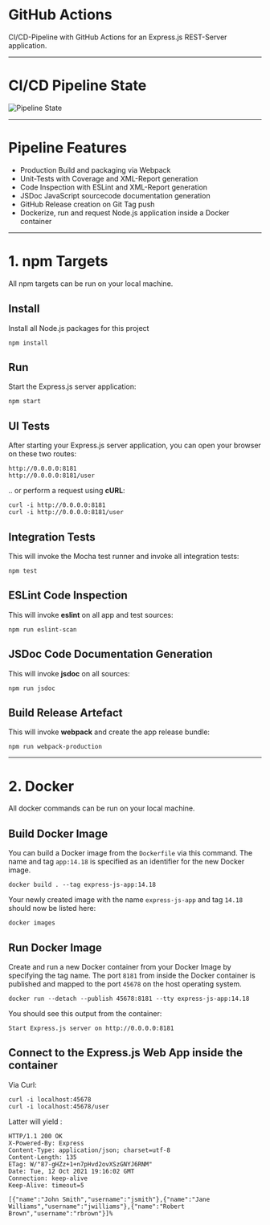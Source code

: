 # GitHub Actions
CI/CD-Pipeline with GitHub Actions for an Express.js REST-Server application.
___

# CI/CD Pipeline State
![Pipeline State](https://github.com/christopherstock/GitHubActionsWorkshop/actions/workflows/node.js.yml/badge.svg)
___

# Pipeline Features
- Production Build and packaging via Webpack
- Unit-Tests with Coverage and XML-Report generation
- Code Inspection with ESLint and XML-Report generation
- JSDoc JavaScript sourcecode documentation generation
- GitHub Release creation on Git Tag push
- Dockerize, run and request Node.js application inside a Docker container

___

# 1. npm Targets

All npm targets can be run on your local machine.

## Install
Install all Node.js packages for this project
```
npm install
```

## Run
Start the Express.js server application:
```
npm start
```

## UI Tests
After starting your Express.js server application, you can open your browser on these two routes:
```
http://0.0.0.0:8181
http://0.0.0.0:8181/user
```

.. or perform a request using **cURL**:
```
curl -i http://0.0.0.0:8181
curl -i http://0.0.0.0:8181/user
```

## Integration Tests
This will invoke the Mocha test runner and invoke all integration tests:
```
npm test
```

## ESLint Code Inspection
This will invoke **eslint** on all app and test sources:
```
npm run eslint-scan
```

## JSDoc Code Documentation Generation
This will invoke **jsdoc** on all sources:
```
npm run jsdoc
```

## Build Release Artefact
This will invoke **webpack** and create the app release bundle:
```
npm run webpack-production
```
___

# 2. Docker

All docker commands can be run on your local machine.

## Build Docker Image
You can build a Docker image from the `Dockerfile` via this command.
The name and tag `app:14.18` is specified as an identifier for the new Docker image.
```
docker build . --tag express-js-app:14.18
```
Your newly created image with the name `express-js-app` and tag `14.18` should now be listed here:
```
docker images
```

## Run Docker Image    
Create and run a new Docker container from your Docker Image by specifying the tag name.
The port `8181` from inside the Docker container is published and mapped to the port `45678` on the host operating system.
```
docker run --detach --publish 45678:8181 --tty express-js-app:14.18
```

You should see this output from the container:
```
Start Express.js server on http://0.0.0.0:8181
```

## Connect to the Express.js Web App inside the container
Via Curl:
```
curl -i localhost:45678
curl -i localhost:45678/user
```
Latter will yield :
```
HTTP/1.1 200 OK
X-Powered-By: Express
Content-Type: application/json; charset=utf-8
Content-Length: 135
ETag: W/"87-gHZz+1+n7pHvd2ovXSzGNYJ6RNM"
Date: Tue, 12 Oct 2021 19:16:02 GMT
Connection: keep-alive
Keep-Alive: timeout=5

[{"name":"John Smith","username":"jsmith"},{"name":"Jane Williams","username":"jwilliams"},{"name":"Robert Brown","username":"rbrown"}]%                                                                  
```
